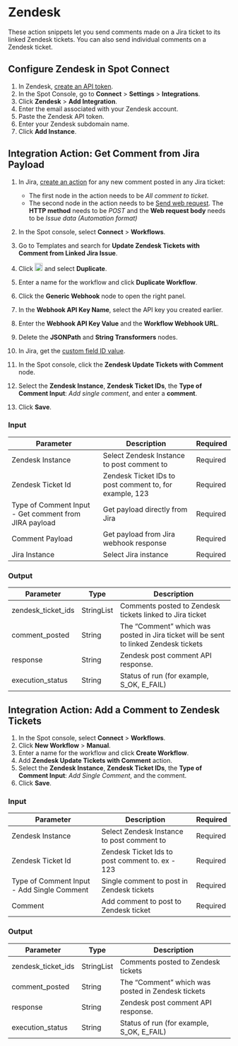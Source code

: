 # Zendesk

These action snippets let you send comments made on a Jira ticket to its linked Zendesk tickets. You can also send individual comments on a Zendesk ticket.

## Configure Zendesk in Spot Connect

1. In Zendesk, [create an API token](https://developer.zendesk.com/api-reference/introduction/security-and-auth/#api-token).
2. In the Spot Console, go to **Connect** > **Settings** > **Integrations**.
3. Click **Zendesk** > **Add Integration**.
4. Enter the email associated with your Zendesk account.
5. Paste the Zendesk API token.
6. Enter your Zendesk subdomain name.
7. Click **Add Instance**.

## Integration Action: Get Comment from Jira Payload

1. In Jira, [create an action](https://support.atlassian.com/cloud-automation/docs/create-and-edit-jira-automation-rules/) for any new comment posted in any Jira ticket:
    * The first node in the action needs to be <i>All comment to ticket</i>.
    * The second node in the action needs to be [Send web request](https://support.atlassian.com/cloud-automation/docs/jira-automation-actions/#Send-web-request). The <b>HTTP method</b> needs to be <i>POST</i> and the <b>Web request body</b> needs to be <i>Issue data (Automation format)</i>     

3. In the Spot console, select **Connect** > **Workflows**.
4. Go to Templates and search for **Update Zendesk Tickets with Comment from Linked Jira Issue**.
5. Click <img height=18 src="https://github.com/user-attachments/assets/41e9c493-0e32-40f8-9721-cfecaca9fb9f"> and select **Duplicate**.
6. Enter a name for the workflow and click **Duplicate Workflow**.
7. Click the **Generic Webhook** node to open the right panel.
9. In the **Webhook API Key Name**, select the API key you created earlier.
10. Enter the **Webhook API Key Value** and the **Workflow Webhook URL**.
12. Delete the **JSONPath** and **String Transformers** nodes.
13. In Jira, get the [custom field ID value](https://confluence.atlassian.com/jirakb/how-to-find-any-custom-field-s-ids-744522503.html).
14. In the Spot console, click the **Zendesk Update Tickets with Comment** node.
15. Select the **Zendesk Instance**, **Zendesk Ticket IDs**, the **Type of Comment Input**: <i>Add single comment</i>, and enter a **comment**.
16. Click **Save**.


### Input

| Parameter                                             | Description                                             | Required  |
|-------------------------------------------------------|---------------------------------------------------------|-----------|
| Zendesk Instance                                      | Select Zendesk Instance to post comment to              | Required  |
| Zendesk Ticket Id                                     | Zendesk Ticket IDs to post comment to, for example, 123 | Required  |
| Type of Comment Input - Get comment from JIRA payload | Get payload directly from Jira                          | Required  |
| Comment Payload                                       | Get payload from Jira webhook response                  | Required  |
| Jira Instance                                         | Select Jira instance                                    | Required  |

### Output

| Parameter          | Type       | Description                                                                           |
|--------------------|------------|---------------------------------------------------------------------------------------|
| zendesk_ticket_ids | StringList | Comments posted to Zendesk tickets linked to Jira ticket                              |
| comment_posted     | String     | The “Comment” which was posted in Jira ticket will be sent to linked Zendesk tickets  |
| response           | String     | Zendesk post comment API response.                                                    |
| execution_status   | String     | Status of run (for example, S_OK, E_FAIL)                                             |

## Integration Action: Add a Comment to Zendesk Tickets

1. In the Spot console, select **Connect** > **Workflows**.
2. Click **New Workflow** > **Manual**.
3. Enter a name for the workflow and click **Create Workflow**.
4. Add **Zendesk Update Tickets with Comment** action.
5. Select the **Zendesk Instance**, **Zendesk Ticket IDs**, the **Type of Comment Input**: <i>Add Single Comment</i>, and the comment.
6. Click **Save**.
   
### Input

| Parameter                                  | Description                                     | Required      |
|--------------------------------------------|-------------------------------------------------|---------------|
| Zendesk Instance                           | Select Zendesk Instance to post comment to      | Required      |
| Zendesk Ticket Id                          | Zendesk Ticket Ids to post comment to. ex - 123 | Required      |
| Type of Comment Input - Add Single Comment | Single comment to post in Zendesk tickets       | Required      |
| Comment                                    | Add comment to post to Zendesk ticket           | Required      |

### Output

| Parameter          | Type       | Description                                        |
|--------------------|------------|----------------------------------------------------|
| zendesk_ticket_ids | StringList | Comments posted to Zendesk tickets                 |
| comment_posted     | String     | The “Comment” which was posted in Zendesk tickets  |
| response           | String     | Zendesk post comment API response.                 |
| execution_status   | String     | Status of run (for example, S_OK, E_FAIL)          |
